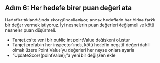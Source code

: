 ## Adım 6: Her hedefe birer puan değeri ata
Hedefler tıklandığında skor güncelleniyor, ancak hedeflerin her birine farklı bir değer vermek istiyoruz. İyi nesnelerin puan değerleri değişmeli ve kötü nesneler puan düşürmeli.

- Target.cs’te yeni bir public int pointValue değişkeni oluştur
- Target prefab’in her inspector’ında, kötü hedefin negatif değeri dahil olmak üzere Point Value’yu değerleri her neyse onlara ayarla
- “UpdateScore(pointValue);”a yeni bir değişken ekle
